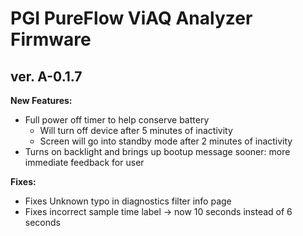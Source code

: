 # PGI PureFlow ViAQ Analyzer Firmware

## ver. A-0.1.7

**New Features:**
* Full power off timer to help conserve battery
    * Will turn off device after 5 minutes of inactivity
    * Screen will go into standby mode after 2 minutes of inactivity 
* Turns on backlight and brings up bootup message sooner: more immediate feedback for user


**Fixes:**
* Fixes Unknown typo in diagnostics filter info page
* Fixes incorrect sample time label -> now 10 seconds instead of 6 seconds
